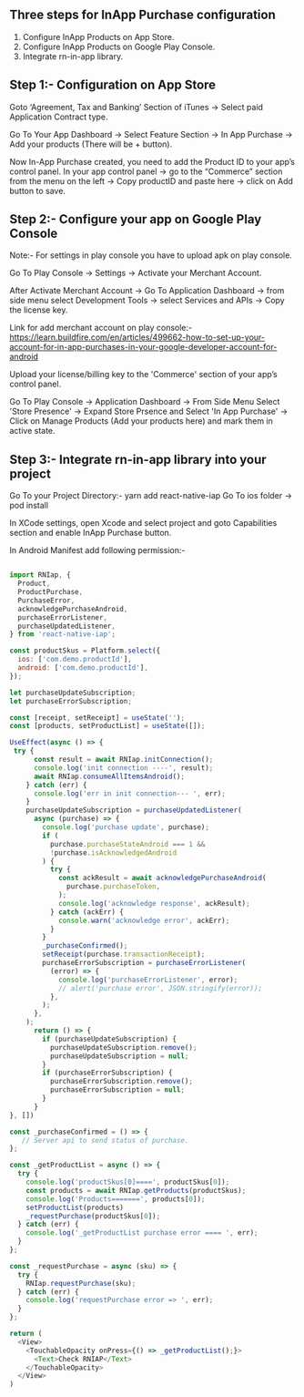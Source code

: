 ## Three steps for InApp Purchase configuration

1. Configure InApp Products on App Store.
2. Configure InApp Products on Google Play Console.
3. Integrate rn-in-app library.

## Step 1:- Configuration on App Store

Goto ‘Agreement, Tax and Banking’ Section of iTunes -> Select paid Application
Contract type.

Go To Your App Dashboard -> Select Feature Section -> In App Purchase -> Add
your products (There will be + button).

Now In-App Purchase created, you need to add the Product ID to your app’s
control panel. In your app control panel -> go to the “Commerce” section from
the menu on the left -> Copy productID and paste here -> click on Add button to
save.

## Step 2:- Configure your app on Google Play Console

Note:- For settings in play console you have to upload apk on play console.

Go To Play Console -> Settings -> Activate your Merchant Account.

After Activate Merchant Account -> Go To Application Dashboard -> from side menu
select Development Tools -> select Services and APIs -> Copy the license key.

Link for add merchant account on play console:-
https://learn.buildfire.com/en/articles/499662-how-to-set-up-your-account-for-in-app-purchases-in-your-google-developer-account-for-android

Upload your license/billing key to the 'Commerce' section of your app’s control
panel.

Go To Play Console -> Application Dashboard -> From Side Menu Select 'Store
Presence' -> Expand Store Prsence and Select 'In App Purchase' -> Click on
Manage Products (Add your products here) and mark them in active state.

## Step 3:- Integrate rn-in-app library into your project

Go To your Project Directory:- yarn add react-native-iap Go To ios folder -> pod
install

In XCode settings, open Xcode and select project and goto Capabilities section
and enable InApp Purchase button.

In Android Manifest add following permission:-
<uses-permission android:name=”com.android.vending.BILLING” />

```javascript

import RNIap, {
  Product,
  ProductPurchase,
  PurchaseError,
  acknowledgePurchaseAndroid,
  purchaseErrorListener,
  purchaseUpdatedListener,
} from 'react-native-iap';

const productSkus = Platform.select({
  ios: ['com.demo.productId'],
  android: ['com.demo.productId'],
});

let purchaseUpdateSubscription;
let purchaseErrorSubscription;

const [receipt, setReceipt] = useState('');
const [products, setProductList] = useState([]);

UseEffect(async () => {
 try {
      const result = await RNIap.initConnection();
      console.log('init connection ----', result);
      await RNIap.consumeAllItemsAndroid();
    } catch (err) {
      console.log('err in init connection--- ', err);
    }
    purchaseUpdateSubscription = purchaseUpdatedListener(
      async (purchase) => {
        console.log('purchase update', purchase);
        if (
          purchase.purchaseStateAndroid === 1 &&
          !purchase.isAcknowledgedAndroid
        ) {
          try {
            const ackResult = await acknowledgePurchaseAndroid(
              purchase.purchaseToken,
            );
            console.log('acknowledge response', ackResult);
          } catch (ackErr) {
            console.warn('acknowledge error', ackErr);
          }
        }
        _purchaseConfirmed();
        setReceipt(purchase.transactionReceipt);
        purchaseErrorSubscription = purchaseErrorListener(
          (error) => {
            console.log('purchaseErrorListener', error);
            // alert('purchase error', JSON.stringify(error));
          },
        );
      },
    );
      return () => {
        if (purchaseUpdateSubscription) {
          purchaseUpdateSubscription.remove();
          purchaseUpdateSubscription = null;
        }
        if (purchaseErrorSubscription) {
          purchaseErrorSubscription.remove();
          purchaseErrorSubscription = null;
        }
      }
}, [])

const _purchaseConfirmed = () => {
   // Server api to send status of purchase.
};

const _getProductList = async () => {
  try {
    console.log('productSkus[0]====', productSkus[0]);
    const products = await RNIap.getProducts(productSkus);
    console.log('Products=======', products[0]);
    setProductList(products)
    _requestPurchase(productSkus[0]);
  } catch (err) {
    console.log('_getProductList purchase error ==== ', err);
  }
};

const _requestPurchase = async (sku) => {
  try {
    RNIap.requestPurchase(sku);
  } catch (err) {
    console.log('requestPurchase error => ', err);
  }
};

return (
  <View>
    <TouchableOpacity onPress={() => _getProductList();}>
      <Text>Check RNIAP</Text>
    </TouchableOpacity>
  </View>
)






```
